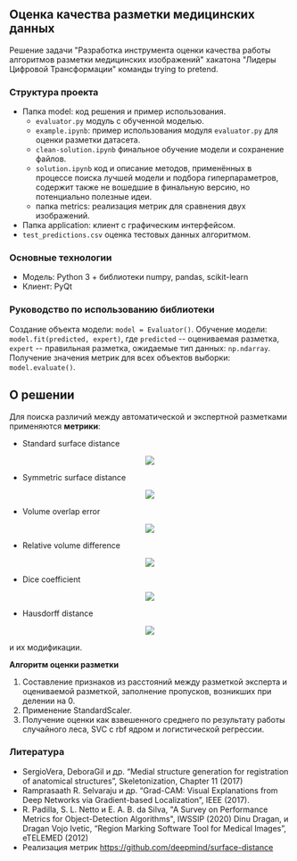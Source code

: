 ## Оценка качества разметки медицинских данных
Решение задачи "Разработка инструмента оценки качества работы алгоритмов разметки медицинских изображений" хакатона "Лидеры Цифровой Трансформации" команды trying to pretend.

### Структура проекта
- Папка model: код решения и пример использования.
  - `evaluator.py` модуль с обученной моделью.
  - `example.ipynb`: пример использования модуля `evaluator.py` для оценки разметки датасета.
  - `clean-solution.ipynb` финальное обучение модели и сохранение файлов.
  - `solution.ipynb` код и описание методов, применённых в процессе поиска лучшей модели и подбора гиперпараметров, содержит также не вошедшие в финальную версию, но потенциально полезные идеи.
  - папка metrics: реализация метрик для сравнения двух изображений.
- Папка application: клиент с графическим интерфейсом.
- `test_predictions.csv` оценка тестовых данных алгоритмом.

### Основные технологии
- Модель: Python 3 + библиотеки numpy, pandas, scikit-learn
- Клиент: PyQt

### Руководство по использованию библиотеки
Создание объекта модели: `model = Evaluator()`.
Обучение модели: `model.fit(predicted, expert)`, где `predicted` -- оцениваемая разметка, `expert` -- правильная разметка, ожидаемые тип данных: `np.ndarray`.
Получение значения метрик для всех объектов выборки: `model.evaluate()`.

## О решении
Для поиска различий между автоматической и экспертной разметками применяются **метрики**:
- Standard surface distance
<p align="center">
  <img src="https://latex.codecogs.com/svg.latex?AvD=\frac{1}{Y}\sum_{y\in%20Y}D_X(y)" /> 
</p>

- Symmetric surface distance
<p align="center">
  <img src="https://latex.codecogs.com/svg.latex?AvSD=\frac{1}{|X|+|Y|}\left(\sum_{x\in%20X}D_Y(x)+\sum_{y\in%20Y}D_X(y)\right)=\frac{|Y|AvD_Y(X,%20Y)+|X|AvD(Y,%20X)}{|X|+|Y|}" /> 
</p>

- Volume overlap error
<p align="center">
  <img src="https://latex.codecogs.com/svg.latex?VOE=100\times\left(1-\frac{|X\cap%20Y|}{|X|+|Y|}\right)" /> 
</p>

- Relative volume difference
<p align="center">
  <img src="https://latex.codecogs.com/svg.latex?RVD%20=%20100\times\frac{|X|-|Y|}{|Y|}" /> 
</p>

- Dice coefficient
<p align="center">
  <img src="https://latex.codecogs.com/svg.latex?DICE%20=%20\frac{2|X\cap%20Y|}{|X|+|Y|}" /> 
</p>

- Hausdorff distance
<p align="center">
  <img src="https://latex.codecogs.com/svg.latex?D=\max\{\max_{x\in%20X}\min_{y\in%20Y}d(x,%20y),%20\max_{y\in%20Y}\min_{x\in%20X}d(x,%20y)\}" /> 
</p>

и их модификации.


**Алгоритм оценки разметки**
1. Составление признаков из расстояний между разметкой эксперта и оцениваемой разметкой, заполнение пропусков, возникших при делении на 0.
2. Применение StandardScaler.
3. Получение оценки как взвешенного среднего по результату работы случайного леса, SVC с rbf ядром и логистической регрессии.

### Литература
- SergioVera, DeboraGil и др. “Medial structure generation for registration of anatomical structures”, Skeletonization, Chapter 11 (2017)
- Ramprasaath R. Selvaraju и др. “Grad-CAM: Visual Explanations from Deep Networks via Gradient-based Localization”, IEEE (2017).
- R. Padilla, S. L. Netto и E. A. B. da Silva, "A Survey on Performance Metrics for Object-Detection Algorithms", IWSSIP (2020)
Dinu Dragan, и Dragan Vojo Ivetic, “Region Marking Software Tool for Medical Images”, eTELEMED (2012)
- Реализация метрик https://github.com/deepmind/surface-distance

